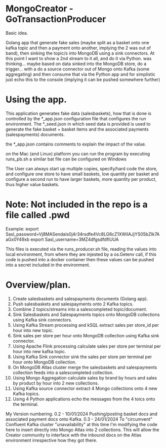 # MongoCreator - GoTransactionProducer

Basic idea.

Golang app that generate fake sales (maybe split as a basket onto one kafka topic and then a payment onto another, implying the 2 was out of band), then sinking the topic/s into MongoDB using a sink connectors.
At this point I want to show a 2nd stream to it all, and do it via Python. was thinking…
maybe based on data sinked into the MongoDB store, do a trigger… with a do a source connector out of Mongo onto Kafka (some aggregating) and then consume that via the Python app and for simplistic just echo this to the console (implying it can be pushed somewhere further)

# Using the app.

This application generates fake data (salesbaskets), how that is done is controlled by the *_app.json configuration file that configures the run environment. The *_seed.json in which seed data is provided is used to generate the fake basket + basket items and the associated payments (salespayments) documents.

the *_app.json contains comments to explain the impact of the value.

on the Mac (and Linux) platform you can run the program by executing runs_pb.sh
a similar bat file can be configured on Windows

The User can always start up multiple copies, specify/hard code the store, and configure one store to have small baskets, low quantity per basket and configure a second run to have larger baskets, more quantity per product, thus higher value baskets.

# Note: Not included in the repo is a file called .pwd

Example: 
export Sasl_password=Vj8MASendaIs0j4r34rsdfe4Vc8LG6cZ1XWilAJjYS05bZIk7AaGx0Y49xb 
export Sasl_username=3MZ4dfgsdfdfIUUA

This files is executed via the runs_producer.sh file, reading the values into local environment, from where they are injested by a os.Getenv call, if this code is pushed into a docker container then these values can be pushed into a secret included in the environment.

# Overview/plan.

1. Create salesbaskets and salespayments documents (Golang app).
2. Push salesbaskets and salespayments onto 2 Kafka topics.
3. Combine 2 topics/streams into a salescompleted topic/document.
4. Sink Salesbaskets and Salespayments topics onto MongoDB collections using Kafka sink connectors.
5. Using Kafka Stream processing and kSQL extract sales per store_id per hour into new topic.
6. Sink sales per store per hour onto MongoDB collection using Kafka sink connector.
7. Using Apache Flink processing calculate sales per store per terminal per hour into new kafka topic.
8. Using Kafka Sink connector sink the sales per store per terminal per hour onto MongoDB collection.
9. On MongoDB Atlas cluster merge the salesbaskets and salespayments collection feeds into a salescompleted collection.
10. Using Mongo Aggregation calculate sales by brand by hours and sales by product by hour into 2 new collections.
11. Using Kafka source connector extract 4 Mongo collections onto 4 new Kafka topics.
12. Using 4 Python applications echo the messages from the 4 toics onto the terminal. 


My Version numbering.
0.2	- 10/01/2024	Pushing/posting basket docs and associated payment docs onto Kafka.
0.3	- 24/01/2024	To "circumvent" Confluent Kafka cluster "unavailability" at this time I'm modifying the code here to insert directly into
					Mongo Atlas into 2 collections. This will allow the Creator community to interface with the inbound docs on the Atlas environment
					irrespective how they got there.